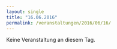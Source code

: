 ```yaml
---
layout: single
title: "16.06.2016"
permalink: /veranstaltungen/2016/06/16/
---
```


Keine Veranstaltung an diesem Tag.
